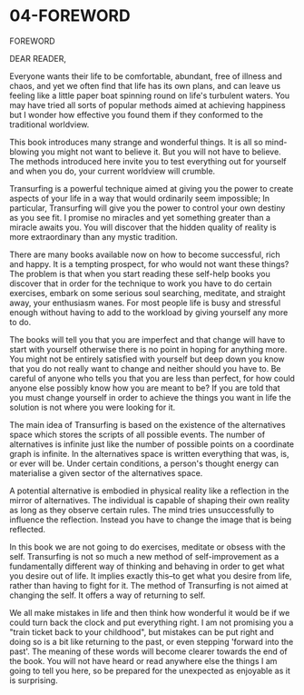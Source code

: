 # 04-FOREWORD

FOREWORD

DEAR READER,

Everyone wants their life to be comfortable, abundant, free of illness and chaos, and yet we often find that life has its own plans, and can leave us feeling like a little paper boat spinning round on life's turbulent waters. You may have tried all sorts of popular methods aimed at achieving happiness but I wonder how effective you found them if they conformed to the traditional worldview.

This book introduces many strange and wonderful things. It is all so mind-blowing you might not want to believe it. But you will not have to believe. The methods introduced here invite you to test everything out for yourself and when you do, your current worldview will crumble.

Transurfing is a powerful technique aimed at giving you the power to create aspects of your life in a way that would ordinarily seem impossible; In particular, Transurfing will give you the power to control your own destiny as you see fit. I promise no miracles and yet something greater than a miracle awaits you. You will discover that the hidden quality of reality is more extraordinary than any mystic tradition.

There are many books available now on how to become successful, rich and happy. It is a tempting prospect, for who would not want these things? The problem is that when you start reading these self-help books you discover that in order for the technique to work you have to do certain exercises, embark on some serious soul searching, meditate, and straight away, your enthusiasm wanes. For most people life is busy and stressful enough without having to add to the workload by giving yourself any more to do.

The books will tell you that you are imperfect and that change will have to start with yourself otherwise there is no point in hoping for anything more. You might not be entirely satisfied with yourself but deep down you know that you do not really want to change and neither should you have to. Be careful of anyone who tells you that you are less than perfect, for how could anyone else possibly know how you are meant to be? If you are told that you must change yourself in order to achieve the things you want in life the solution is not where you were looking for it.

The main idea of Transurfing is based on the existence of the alternatives space which stores the scripts of all possible events. The number of alternatives is infinite just like the number of possible points on a coordinate graph is infinite. In the alternatives space is written everything that was, is, or ever will be. Under certain conditions, a person's thought energy can materialise a given sector of the alternatives space.

A potential alternative is embodied in physical reality like a reflection in the mirror of alternatives. The individual is capable of shaping their own reality as long as they observe certain rules. The mind tries unsuccessfully to influence the reflection. Instead you have to change the image that is being reflected.

In this book we are not going to do exercises, meditate or obsess with the self. Transurfing is not so much a new method of self-improvement as a fundamentally different way of thinking and behaving in order to get what you desire out of life. It implies exactly this–to get what you desire from life, rather than having to fight for it. The method of Transurfing is not aimed at changing the self. It offers a way of returning to self.

We all make mistakes in life and then think how wonderful it would be if we could turn back the clock and put everything right. I am not promising you a "train ticket back to your childhood", but mistakes can be put right and doing so is a bit like returning to the past, or even stepping 'forward into the past'. The meaning of these words will become clearer towards the end of the book. You will not have heard or read anywhere else the things I am going to tell you here, so be prepared for the unexpected as enjoyable as it is surprising.
